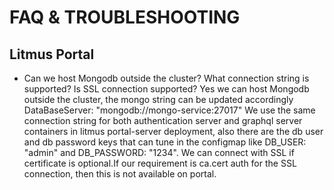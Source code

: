 # FAQ & TROUBLESHOOTING
##  Litmus Portal
- Can we host Mongodb outside the cluster? What connection string is supported? Is SSL connection supported?
   Yes we can host Mongodb outside the cluster,  the mongo string can be updated accordingly DataBaseServer: "mongodb://mongo-service:27017"
   We use the same connection string for both authentication server and graphql server containers in litmus portal-server deployment, also there are the db user and db password    keys that can tune in the configmap like DB_USER: "admin" and DB_PASSWORD: "1234".
   We can connect with SSL if certificate is optional.If our requirement is ca.cert auth for the SSL connection, then this is not available on portal. 




















